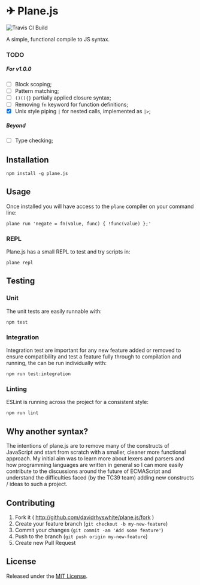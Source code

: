 # ✈ Plane.js

![Travis CI Build](https://travis-ci.org/davidrhyswhite/plane.js.svg?branch=master)

A simple, functional compile to JS syntax.

### TODO

##### For v1.0.0

- [ ] Block scoping;
- [ ] Pattern matching;
- [ ] `()(){}` partially applied closure syntax;
- [ ] Removing `fn` keyword for function definitions;
- [x] Unix style piping `|` for nested calls, implemented as `|>`;

##### Beyond

- [ ] Type checking;

## Installation

    npm install -g plane.js

## Usage

Once installed you will have access to the `plane` compiler on your command line:

    plane run 'negate = fn(value, func) { !func(value) };'

### REPL

Plane.js has a small REPL to test and try scripts in:

    plane repl

## Testing

### Unit

The unit tests are easily runnable with:

    npm test

### Integration

Integration test are important for any new feature added or removed to ensure compatibility and test a feature fully through to compilation and running, the can be run individually with:

    npm run test:integration

### Linting

ESLint is running across the project for a consistent style:

    npm run lint

## Why another syntax?

The intentions of plane.js are to remove many of the constructs of JavaScript and start from scratch with a smaller, cleaner more functional approach. My initial aim was to learn more about lexers and parsers and how programming languages are written in general so I can more easily contribute to the discussions around the future of ECMAScript and understand the difficulties faced (by the TC39 team) adding new constructs / ideas to such a project.

## Contributing

1. Fork it ( http://github.com/davidrhyswhite/plane.js/fork )
2. Create your feature branch (`git checkout -b my-new-feature`)
3. Commit your changes (`git commit -am 'Add some feature'`)
4. Push to the branch (`git push origin my-new-feature`)
5. Create new Pull Request

## License

Released under the [MIT License](http://www.opensource.org/licenses/MIT).
